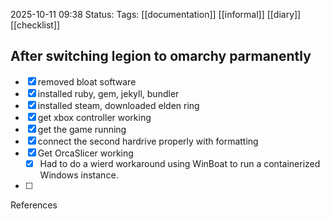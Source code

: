 2025-10-11 09:38
Status:
Tags: [[documentation]] [[informal]] [[diary]] [[checklist]]
## After switching legion to omarchy parmanently

- [x] removed bloat software
- [x] installed ruby, gem, jekyll, bundler
- [x] installed steam, downloaded elden ring
- [x] get xbox controller working
- [x] get the game running
- [x] connect the second hardrive properly with formatting
- [x] Get OrcaSlicer working
	- [x] Had to do a wierd workaround using WinBoat to run a containerized Windows instance.
- [ ] 

References

